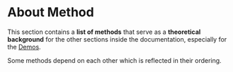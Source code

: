 # About Method

This section contains a **list of methods** that serve as a **theoretical background**
for the other sections inside the documentation, especially for the [Demos](../demos).

Some methods depend on each other which is reflected in their ordering.
